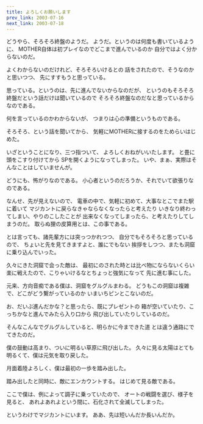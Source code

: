 ```yaml
---
title: よろしくお願いします
prev_link: 2003-07-16
next_link: 2003-07-18
---
```

どうやら、そろそろ終盤のようだ。
ようだ。というのは何度も書いているように、
MOTHER自体は初プレイなのでどこまで進んでいるのか
自分ではよく分からないのだ。

よくわからないのだけれど、そろそろいけるとの
話をされたので、そうなのかと思いつつ、
先にすすもうと思っている。

思っている。というのは、先に進んでないからなのだが、
というのもそろそろ終盤だという話だけは聞いているので
そろそろ終盤なのだなと思っているからなのである。

何を言っているのかわからないが、
つまりは心の準備というものである。

そろそろ、という話を聞いてから、
気軽にMOTHERに接するのをためらいはじめた。

いざということになり、三つ指ついて、
よろしくおねがいいたします。
と畳に頭をこすり付けてから
SPを開くようになってしまった。
いや、まぁ、実際はそんなことはしていませんが。

どうにも、怖がりなのである。
小心者というのだろうか、それでいて欲張りなのである。

なんせ、先が見えないので、
電車の中で、気軽に初めて、大事なとこでまた駅に着いて
マジカントに戻らなきゃならなくなったらと考えたり
いきなり終わってしまい、やりのこしたことが
出来なくなってしまったら、と考えたりしてしまうのだ。
取らぬ狸の皮算用とは、この事である。

とは言っても、諸先輩方には突っつかれつつ、
自分でもそろそろと思っているので、
ちょいと先を見てきますよと、誰にでもない
挨拶をしつつ、またも洞窟に乗り込んでいった。

久々にきた洞窟で会った敵は、
最初にのされた時とは比べ物にならないくらい
楽に戦えたので、こりゃいけるなとちょっと強気になって
先に進む事にした。

元来、方向音痴である僕は、洞窟をグルグルまわる。
どうもこの洞窟は複雑で、どこがどう繋がっているのか
いまいちピンとこないのだ。

お、だいぶ進んだかな？と思ったら、既にプレゼントの
箱が空いていたり、こっちかなと進んでみたら入り口から
飛び出していたりしているのだ。

そんなこんなでグルグルしていると、明らかに今まできた道
とは違う通路にでてきたのだ。

僕の鼓動は高まり、ついに明るい草原に飛び出した。
久々に見る太陽はとても明るくて、僕は元気を取り戻した。

月面着陸よろしく、僕は最初の一歩を踏み出した。

踏み出したと同時に、敵にエンカウントする。
はじめて見る敵である。

ここで僕は、例によって調子に乗っていたので、
オートの戦闘を選び、様子を見ると、
あれよあれよという間に、石化されて全滅してしまった。

というわけでマジカントにいます。
ああ、先は短いんだか長いんだか。
